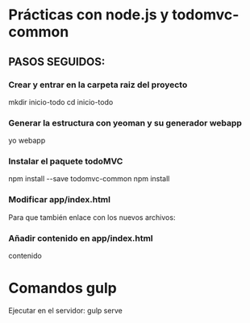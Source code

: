 # Prácticas con node.js y todomvc-common

## PASOS SEGUIDOS:

### Crear y entrar en la carpeta raiz del proyecto
mkdir inicio-todo
cd inicio-todo

### Generar la estructura con yeoman y su generador webapp
yo webapp

### Instalar el paquete todoMVC
npm install --save todomvc-common
npm install

### Modificar app/index.html
Para que también enlace con los nuevos archivos:
<!-- Nuevos estilos -->
  <link rel="stylesheet" href="styles/css/estilos.css">
  <link rel="stylesheet" href="styles/css/animaciones.css">
<link href="https://maxcdn.bootstrapcdn.com/font-awesome/4.5.0/css/font-awesome.min.css" rel="stylesheet">
<!-- Nuevos scrips -->
<script src="scripts/animaciones.js"></script>

### Añadir contenido en app/index.html
<body> contenido </body>

# Comandos gulp
Ejecutar en el servidor: gulp serve
